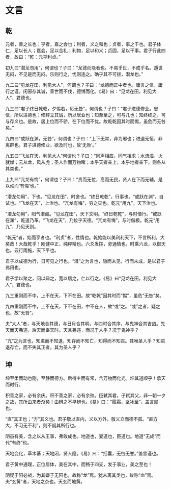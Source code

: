 # 文言

## 乾

元者，善之长也；亨者，嘉之会也；利者，义之和也；贞者，事之干也。君子体仁，足以长人；嘉会，足以合礼；利物，足以和义；贞固，足以干事。君子行此四者，故曰：“乾：元亨利贞。”

初九曰“潜龙勿用”，何谓也？子曰：“龙德而隐者也。不易乎世，不成乎名。遁世无闷，不见是而无闷。乐则行之，忧则违之。确乎其不可拔，潜龙也。”

九二曰“见龙在田，利见大人”，何谓也？子曰：“龙德而正中者也。庸言之信，庸行之谨。闲邪存其诚，善世而不伐，德博而化。《易》曰：“见龙在田，利见大人”，君德也。

九三曰“君子终日乾乾，夕惕若，厉无咎”，何谓也？子曰：“君子进德修业。忠信，所以进德也；修辞立其诚，所以居业也；知至至之，可与几也；知终终之，可与存义也。是故，居上位而不骄，在下位而不忧。故乾乾因其时而惕，虽危而无咎矣。”

九四曰“或跃在渊，无咎”，何谓也？子曰：“上下无常，非为邪也；进退无恒，非离群也。君子进德修业，欲及时也，故‘无咎’。”

九五曰“飞龙在天，利见大人”何谓也？子曰：“同声相应，同气相求；水流湿，火就燥；云从龙，风从虎；圣人作而万物睹；本乎天者亲上，本乎地者亲下，则各从其类也。”

上九曰“亢龙有悔”，何谓也？子曰：“贵而无位，高而无民，贤人在下而无辅，是以动而‘有悔’也。”

“潜龙勿用”，下也。“见龙在田”，时舍也。“终日乾乾”，行事也。“或跃在渊”，自试也。“飞龙在天”，上治也。“亢龙有悔”，穷之灾也。乾元“用九”，天下治也。

“潜龙勿用”，阳气潜藏。“见龙在田”，天下文明。“终日乾乾”，与时偕行。“或跃在渊”，乾道乃革。“飞龙在天”，乃位乎天德。“亢龙有悔”，与时偕极。乾元“用九”，乃见天则。

“乾元”者，始而亨者也。“利贞”者，性情也。乾始能以美利利天下，不言所利，大矣哉！大哉乾乎！刚健中正，纯粹精也。六爻发挥，旁通情也。时乘六龙，以御天也。云行雨施，天下平也。

君子以成德为行，日可见之行也。“潜”之为言也，隐而未见，行而未成，是以君子弗用也。

君子学以聚之，问以辩之，宽以居之，仁以行之。《易》曰“见龙在田，利见大人”，君德也。

九三重刚而不中，上不在天，下不在田。故“乾乾”因其时而“惕”，虽危“无咎”矣。

九四重刚而不中，上不在天，下不在田，中不在人，故“或”之。“或”之者，疑之也，故“无咎”。

夫“大人”者，与天地合其德，与日月合其明，与四时合其序，与鬼神合其吉凶。先天而天弗违，后天而奉天时。天且弗违，而况于人乎？况于鬼神乎？

“亢”之为言也，知进而不知退，知存而不知亡，知得而不知丧。其唯圣人乎？知进退存亡，而不失其正者，其为圣人乎？

## 坤

坤至柔而动也刚，至静而德方。后得主而有常，含万物而化光。坤其道顺乎！承天而时行。

积善之家，必有余庆。积不善之家，必有余殃。臣弑其君，子弑其父，非一朝一夕之故，其所由来者渐矣！由辨之不早辨也。《易》曰：“履霜，坚冰至”，盖言顺也。

“直”其正也；“方”其义也。君子敬以直内，义以方外，敬义立而德不孤。“直方大，不习无不利”，则不疑其所行也。

阴虽有美，含之以从王事，弗敢成也。地道也，妻道也，臣道也。地道“无成”而代“有终”也。

天地变化，草木蕃；天地闭，贤人隐。《易》曰：“括囊，无咎无誉。”盖言谨也。

君子黄中通理，正位居体，美在其中，而畅于四支，发于事业，美之至也！

阴疑于阳必战，为其嫌于无阳也，故称“龙”焉。犹未离其类也，故称“血”焉。夫“玄黄”者，天地之杂也。天玄而地黄。
